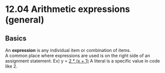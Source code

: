 # 12.04 Arithmetic expressions (general)

## Basics
An **expression** is any individual item or combination of items.   
A common place where expressions are used is on the right side of an assignment statement. 
Ex) y = <U>2 * (x + 1)</U>
A literal is a specific value in code like 2. 
